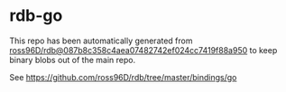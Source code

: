 # rdb-go
This repo has been automatically generated from
[ross96D/rdb@087b8c358c4aea07482742ef024cc7419f88a950](https://github.com/ross96D/rdb/commit/087b8c358c4aea07482742ef024cc7419f88a950)
to keep binary blobs out of the main repo.

See <https://github.com/ross96D/rdb/tree/master/bindings/go>